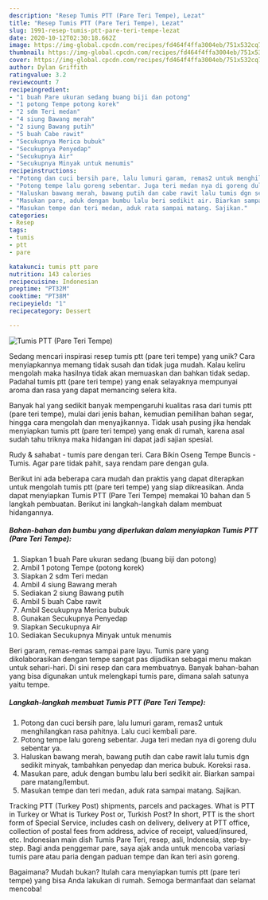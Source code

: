 ```yaml
---
description: "Resep Tumis PTT (Pare Teri Tempe), Lezat"
title: "Resep Tumis PTT (Pare Teri Tempe), Lezat"
slug: 1991-resep-tumis-ptt-pare-teri-tempe-lezat
date: 2020-10-12T02:30:18.662Z
image: https://img-global.cpcdn.com/recipes/fd464f4ffa3004eb/751x532cq70/tumis-ptt-pare-teri-tempe-foto-resep-utama.jpg
thumbnail: https://img-global.cpcdn.com/recipes/fd464f4ffa3004eb/751x532cq70/tumis-ptt-pare-teri-tempe-foto-resep-utama.jpg
cover: https://img-global.cpcdn.com/recipes/fd464f4ffa3004eb/751x532cq70/tumis-ptt-pare-teri-tempe-foto-resep-utama.jpg
author: Dylan Griffith
ratingvalue: 3.2
reviewcount: 7
recipeingredient:
- "1 buah Pare ukuran sedang buang biji dan potong"
- "1 potong Tempe potong korek"
- "2 sdm Teri medan"
- "4 siung Bawang merah"
- "2 siung Bawang putih"
- "5 buah Cabe rawit"
- "Secukupnya Merica bubuk"
- "Secukupnya Penyedap"
- "Secukupnya Air"
- "Secukupnya Minyak untuk menumis"
recipeinstructions:
- "Potong dan cuci bersih pare, lalu lumuri garam, remas2 untuk menghilangkan rasa pahitnya. Lalu cuci kembali pare."
- "Potong tempe lalu goreng sebentar. Juga teri medan nya di goreng dulu sebentar ya."
- "Haluskan bawang merah, bawang putih dan cabe rawit lalu tumis dgn sedikit minyak, tambahkan penyedap dan merica bubuk. Koreksi rasa."
- "Masukan pare, aduk dengan bumbu lalu beri sedikit air. Biarkan sampai pare matang/lembut."
- "Masukan tempe dan teri medan, aduk rata sampai matang. Sajikan."
categories:
- Resep
tags:
- tumis
- ptt
- pare

katakunci: tumis ptt pare 
nutrition: 143 calories
recipecuisine: Indonesian
preptime: "PT32M"
cooktime: "PT38M"
recipeyield: "1"
recipecategory: Dessert

---
```



![Tumis PTT (Pare Teri Tempe)](https://img-global.cpcdn.com/recipes/fd464f4ffa3004eb/751x532cq70/tumis-ptt-pare-teri-tempe-foto-resep-utama.jpg)

Sedang mencari inspirasi resep tumis ptt (pare teri tempe) yang unik? Cara menyiapkannya memang tidak susah dan tidak juga mudah. Kalau keliru mengolah maka hasilnya tidak akan memuaskan dan bahkan tidak sedap. Padahal tumis ptt (pare teri tempe) yang enak selayaknya mempunyai aroma dan rasa yang dapat memancing selera kita.

Banyak hal yang sedikit banyak mempengaruhi kualitas rasa dari tumis ptt (pare teri tempe), mulai dari jenis bahan, kemudian pemilihan bahan segar, hingga cara mengolah dan menyajikannya. Tidak usah pusing jika hendak menyiapkan tumis ptt (pare teri tempe) yang enak di rumah, karena asal sudah tahu triknya maka hidangan ini dapat jadi sajian spesial.

Rudy &amp; sahabat - tumis pare dengan teri. Cara Bikin Oseng Tempe Buncis - Tumis. Agar pare tidak pahit, saya rendam pare dengan gula.


Berikut ini ada beberapa cara mudah dan praktis yang dapat diterapkan untuk mengolah tumis ptt (pare teri tempe) yang siap dikreasikan. Anda dapat menyiapkan Tumis PTT (Pare Teri Tempe) memakai 10 bahan dan 5 langkah pembuatan. Berikut ini langkah-langkah dalam membuat hidangannya.

<!--inarticleads1-->

##### Bahan-bahan dan bumbu yang diperlukan dalam menyiapkan Tumis PTT (Pare Teri Tempe):

1. Siapkan 1 buah Pare ukuran sedang (buang biji dan potong)
1. Ambil 1 potong Tempe (potong korek)
1. Siapkan 2 sdm Teri medan
1. Ambil 4 siung Bawang merah
1. Sediakan 2 siung Bawang putih
1. Ambil 5 buah Cabe rawit
1. Ambil Secukupnya Merica bubuk
1. Gunakan Secukupnya Penyedap
1. Siapkan Secukupnya Air
1. Sediakan Secukupnya Minyak untuk menumis


Beri garam, remas-remas sampai pare layu. Tumis pare yang dikolaborasikan dengan tempe sangat pas dijadikan sebagai menu makan untuk sehari-hari. Di sini resep dan cara membuatnya. Banyak bahan-bahan yang bisa digunakan untuk melengkapi tumis pare, dimana salah satunya yaitu tempe. 

<!--inarticleads2-->

##### Langkah-langkah membuat Tumis PTT (Pare Teri Tempe):

1. Potong dan cuci bersih pare, lalu lumuri garam, remas2 untuk menghilangkan rasa pahitnya. Lalu cuci kembali pare.
1. Potong tempe lalu goreng sebentar. Juga teri medan nya di goreng dulu sebentar ya.
1. Haluskan bawang merah, bawang putih dan cabe rawit lalu tumis dgn sedikit minyak, tambahkan penyedap dan merica bubuk. Koreksi rasa.
1. Masukan pare, aduk dengan bumbu lalu beri sedikit air. Biarkan sampai pare matang/lembut.
1. Masukan tempe dan teri medan, aduk rata sampai matang. Sajikan.


Tracking PTT (Turkey Post) shipments, parcels and packages. What is PTT in Turkey or What is Turkey Post or, Turkish Post? In short, PTT is the short form of Special Service, includes cash on delivery, delivery at PTT office, collection of postal fees from address, advice of receipt, valued/insured, etc. Indonesian main dish Tumis Pare Teri, resep, asli, Indonesia, step-by-step. Bagi anda penggemar pare, saya ajak anda untuk mencoba variasi tumis pare atau paria dengan paduan tempe dan ikan teri asin goreng. 

Bagaimana? Mudah bukan? Itulah cara menyiapkan tumis ptt (pare teri tempe) yang bisa Anda lakukan di rumah. Semoga bermanfaat dan selamat mencoba!
